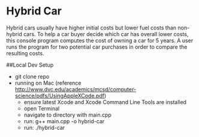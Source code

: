 # Hybrid Car

Hybrid cars usually have higher initial costs but lower fuel costs than non-hybrid cars. To help a car buyer decide which car has overall lower costs, this console program computes the cost of owning a car for 5 years. A user runs the program for two potential car purchases in order to compare the resulting costs.

##Local Dev Setup
* git clone repo
* running on Mac (reference http://www.dvc.edu/academics/mcsd/computer-science/pdfs/UsingAppleXCode.pdf)
    * ensure latest Xcode and Xcode Command Line Tools are installed
    * open Terminal
    * navigate to directory with main.cpp
    * run: g++ main.cpp -o hybrid-car
    * run: ./hybrid-car

